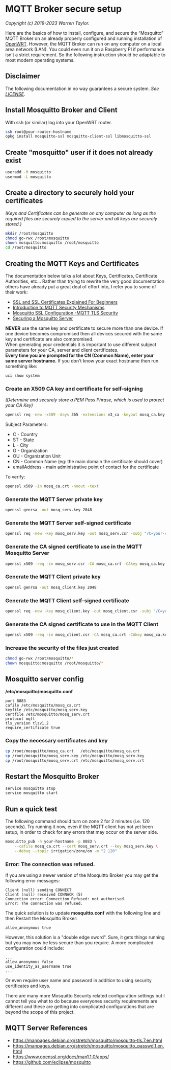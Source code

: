 # MQTT Broker secure setup
*Copyright (c) 2019-2023 Warren Taylor.*

Here are the basics of how to install, configure, and secure the “Mosquitto” MQTT Broker on an already properly configured and running installation of [OpenWRT](https://openwrt.org/). However, the MQTT Broker can run on any computer on a local area network (LAN). You could even run it on a Raspberry PI if performance isn’t a strict requirement. So the following instruction should be adaptable to most modern operating systems.

## Disclaimer
The following documentation in no way guarantees a secure system.
*See [LICENSE](../../LICENSE).*

## Install Mosquitto Broker and Client
With ssh (or similar) log into your OpenWRT router.
```bash
ssh root@your-router-hostname
opkg install mosquitto-ssl mosquitto-client-ssl libmosquitto-ssl
```

## Create "mosquitto" user if it does not already exist
```bash
useradd -M mosquitto
usermod -L mosquitto
```

## Create a directory to securely hold your certificates
*(Keys and Certificates can be generate on any computer as long as the required files are securely copied to the server and all keys are securely stored.)*
```bash
mkdir /root/mosquitto
chmod go-rwx /root/mosquitto
chown mosquitto:mosquitto /root/mosquitto
cd /root/mosquitto
```

## Creating the MQTT Keys and Certificates
The documentation below talks a lot about Keys, Certificates, Certificate Authorities, etc...
Rather than trying to rewrite the very good documentation others have already put a great deal of effort into, I refer you to some of their work:
* [SSL and SSL Certificates Explained For Beginners](http://www.steves-internet-guide.com/ssl-certificates-explained/)
* [Introduction to MQTT Security Mechanisms](http://www.steves-internet-guide.com/mqtt-security-mechanisms/)
* [Mosquitto SSL Configuration -MQTT TLS Security](http://www.steves-internet-guide.com/mosquitto-tls/)
* [Securing a Mosquitto Server](https://dzone.com/articles/mqtt-security-securing-a-mosquitto-server)

**NEVER** use the same key and certificate to secure more than one device.
If one device becomes compromised then all devices secured with the same key and certificate are also compromised.<br>
When generating your credentials it is important to use different subject parameters for your CA, server and client certificates.<br>
**Every time you are prompted for the CN (Common Name), enter your same server hostname.**
If you don't know your exact hostname then run something like:
```bash
uci show system
```

### Create an X509 CA key and certificate for self-signing
*(Determine and securely store a PEM Pass Phrase, which is used to protect your CA Key)*
```bash
openssl req -new -x509 -days 365 -extensions v3_ca -keyout mosq_ca.key -out mosq_ca.crt -subj "/C=CA/ST=BC/L=your-city/O=ca.your-domain.com/OU=ca/CN=your-hostname/emailAddress=your@email.com"
```
Subject Parameters:
* C - Country
* ST - State
* L - City
* O - Organization
* OU - Organization Unit
* CN - Common Name (eg: the main domain the certificate should cover)
* emailAddress - main administrative point of contact for the certificate

To verify:
```bash
openssl x509 -in mosq_ca.crt -noout -text
```

### Generate the MQTT Server private key
```bash
openssl genrsa -out mosq_serv.key 2048
```
### Generate the MQTT Server self-signed certificate
```bash
openssl req -new -key mosq_serv.key -out mosq_serv.csr -subj "/C=your-country/ST=your-state/L=your-city/O=server.your-domain.com/OU=server/CN=your-hostname/emailAddress=your@email.com"
```
### Generate the CA signed certificate to use in the MQTT Mosquitto Server
```bash
openssl x509 -req -in mosq_serv.csr -CA mosq_ca.crt -CAkey mosq_ca.key -CAcreateserial -out mosq_serv.crt -days 365
```

### Generate the MQTT Client private key
```bash
openssl genrsa -out mosq_client.key 2048
```

### Generate the MQTT Client self-signed certificate
```bash
openssl req -new -key mosq_client.key -out mosq_client.csr -subj "/C=your-country/ST=your-state/L=your-city/O=client.your-domain.com/OU=client/CN=your-hostname/emailAddress=your@email.com"
```

### Generate the CA signed certificate to use in the MQTT Client
```bash
openssl x509 -req -in mosq_client.csr -CA mosq_ca.crt -CAkey mosq_ca.key -CAcreateserial -out mosq_client.crt -days 365
```

### Increase the security of the files just created
```bash
chmod go-rwx /root/mosquitto/*
chown mosquitto:mosquitto /root/mosquitto/*
```

## Mosquitto server config
**/etc/mosquitto/mosquitto.conf**
```
port 8883
cafile /etc/mosquitto/mosq_ca.crt
keyfile /etc/mosquitto/mosq_serv.key
certfile /etc/mosquitto/mosq_serv.crt
protocol mqtt
tls_version tlsv1.2
require_certificate true
```

### Copy the necessary certificates and key
```bash
cp /root/mosquitto/mosq_ca.crt   /etc/mosquitto/mosq_ca.crt
cp /root/mosquitto/mosq_serv.key /etc/mosquitto/mosq_serv.key
cp /root/mosquitto/mosq_serv.crt /etc/mosquitto/mosq_serv.crt
```

## Restart the Mosquitto Broker
```bash
service mosquitto stop
service mosquitto start
```

## Run a quick test
The following command should turn on zone 2 for 2 minutes (i.e. 120 seconds).
Try running it now, even if the MQTT client has not yet been setup, in order to check for any errors that may occur on the server side.
```bash
mosquitto_pub -h your-hostname -p 8883 \
    --cafile mosq_ca.crt --cert mosq_serv.crt --key mosq_serv.key \
    --debug --topic irrigation/zone/on -m "2 120"
```

### Error: The connection was refused.
If you are using a newer version of the Mosquitto Broker
you may get the following error messages:
```
Client (null) sending CONNECT
Client (null) received CONNACK (5)
Connection error: Connection Refused: not authorised.
Error: The connection was refused.
```
The quick solution is to update **mosquitto.conf** with the following line
and then Restart the Mosquitto Broker:
```
allow_anonymous true
```
However, this solution is a "double edge sword".
Sure, it gets things running but you may now be less secure than you require.
A more complicated configuration could include:
```
...
allow_anonymous false
use_identity_as_username true
...
```
Or even require user name and password in addition to using security certificates and keys.

There are many more Mosquitto Security related configuration settings but
I cannot tell you what to do because everyones security requirements are different
and these are getting into complicated configurations that are beyond the scope of this project.

## MQTT Server References
* <https://manpages.debian.org/stretch/mosquitto/mosquitto-tls.7.en.html>
* <https://manpages.debian.org/stretch/mosquitto/mosquitto_passwd.1.en.html>
* <https://www.openssl.org/docs/man1.1.0/apps/>
* <https://github.com/eclipse/mosquitto>
